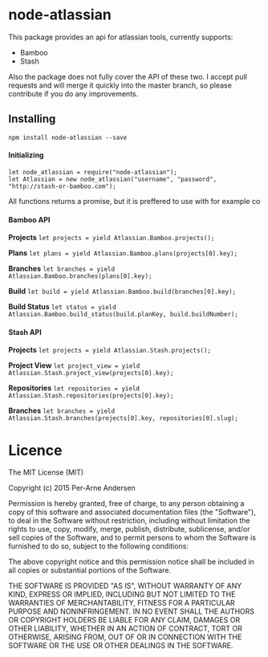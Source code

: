 # node-atlassian
This package provides an api for atlassian tools, currently supports:
* Bamboo
* Stash

Also the package does not fully cover the API of these two. I accept pull requests and will merge it quickly into the master branch, so please contribute if you do any improvements.

## Installing
``npm install node-atlassian --save``

#### Initializing
```
let node_atlassian = require("node-atlassian");
let Atlassian = new node_atlassian("username", "password", "http://stash-or-bamboo.com");
```
All functions returns a promise, but it is preffered to use with for example co

#### Bamboo API
**Projects** ``let projects = yield Atlassian.Bamboo.projects();``

**Plans** ``let plans = yield Atlassian.Bamboo.plans(projects[0].key);``

**Branches** ``let branches = yield Atlassian.Bamboo.branches(plans[0].key);``

**Build** ``let build = yield Atlassian.Bamboo.build(branches[0].key);``

**Build Status** ``let status = yield Atlassian.Bamboo.build_status(build.planKey, build.buildNumber);``



#### Stash API
**Projects** ``let projects = yield Atlassian.Stash.projects();``

**Project View** ``let project_view = yield Atlassian.Stash.project_view(projects[0].key);``

**Repositories** ``let repositories = yield Atlassian.Stash.repositories(projects[0].key);``

**Branches** ``let branches = yield Atlassian.Stash.branches(projects[0].key, repositories[0].slug);``

# Licence
The MIT License (MIT)

Copyright (c) 2015 Per-Arne Andersen

Permission is hereby granted, free of charge, to any person obtaining a copy of this software and associated documentation files (the "Software"), to deal in the Software without restriction, including without limitation the rights to use, copy, modify, merge, publish, distribute, sublicense, and/or sell copies of the Software, and to permit persons to whom the Software is furnished to do so, subject to the following conditions:

The above copyright notice and this permission notice shall be included in all copies or substantial portions of the Software.

THE SOFTWARE IS PROVIDED "AS IS", WITHOUT WARRANTY OF ANY KIND, EXPRESS OR IMPLIED, INCLUDING BUT NOT LIMITED TO THE WARRANTIES OF MERCHANTABILITY, FITNESS FOR A PARTICULAR PURPOSE AND NONINFRINGEMENT. IN NO EVENT SHALL THE AUTHORS OR COPYRIGHT HOLDERS BE LIABLE FOR ANY CLAIM, DAMAGES OR OTHER LIABILITY, WHETHER IN AN ACTION OF CONTRACT, TORT OR OTHERWISE, ARISING FROM, OUT OF OR IN CONNECTION WITH THE SOFTWARE OR THE USE OR OTHER DEALINGS IN THE SOFTWARE.

